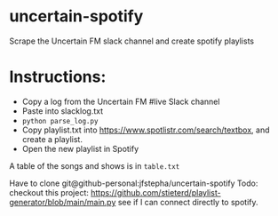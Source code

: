 # uncertain-spotify

Scrape the Uncertain FM slack channel and create spotify playlists

# Instructions:
* Copy a log from the Uncertain FM #live Slack channel
* Paste into slacklog.txt
* `python parse_log.py`
* Copy playlist.txt into https://www.spotlistr.com/search/textbox, and create a playlist.
* Open the new playlist in Spotify

A table of the songs and shows is in `table.txt`

Have to clone git@github-personal:jfstepha/uncertain-spotify
Todo: checkout this project: https://github.com/stieterd/playlist-generator/blob/main/main.py see if I can connect directly to spotify.
